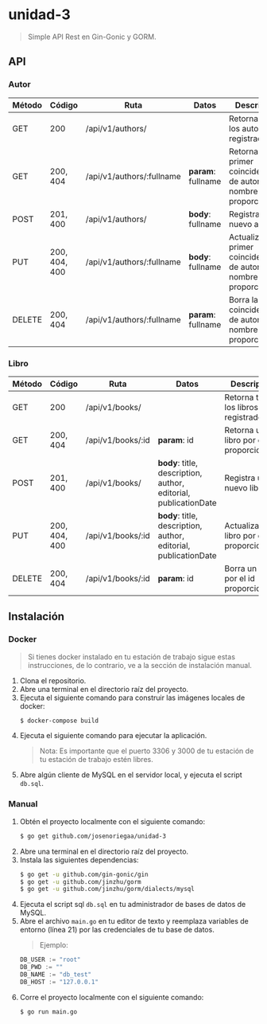 # unidad-3
> Simple API Rest en Gin-Gonic y GORM.

## API
### Autor
| Método | Código | Ruta | Datos | Description |
|--|--|--|--|--|
| GET | 200 | /api/v1/authors/ |  | Retorna todos los autores registrados |
| GET | 200, 404 | /api/v1/authors/:fullname | **param**: fullname | Retorna la primer coincidencia de autor con el nombre proporcionado. |
| POST | 201, 400 | /api/v1/authors/ | **body**: fullname | Registra un nuevo autor. |
| PUT | 200, 404, 400 | /api/v1/authors/:fullname | **body**: fullname | Actualiza la primer coincidencia de autor con el nombre proporcionado. |
| DELETE | 200, 404 | /api/v1/authors/:fullname | **param**: fullname | Borra la primer coincidencia de autor con el nombre proporcionado. |

### Libro
| Método | Código | Ruta | Datos | Description |
|--|--|--|--|--|
| GET | 200 | /api/v1/books/ |  | Retorna todos los libros registrados |
| GET | 200, 404 | /api/v1/books/:id | **param**: id | Retorna un libro por el id proporcionado. |
| POST | 201, 400 | /api/v1/books/ | **body**: title, description, author, editorial, publicationDate | Registra un nuevo libro. |
| PUT | 200, 404, 400 | /api/v1/books/:id | **body**: title, description, author, editorial, publicationDate | Actualiza un libro por el id proporcionado. |
| DELETE | 200, 404 | /api/v1/books/:id | **param**: id | Borra un libro por el id proporcionado. |

## Instalación
### Docker
> Si tienes docker instalado en tu estación de trabajo sigue estas instrucciones, de lo contrario, ve a la sección de instalación manual. 
1. Clona el repositorio.
2. Abre una terminal en el directorio raíz del proyecto.
3. Ejecuta el siguiente comando para construir las imágenes locales de docker:
    ```bash
    $ docker-compose build
    ```
4. Ejecuta el siguiente comando para ejecutar la aplicación.
    > Nota: Es importante que el puerto 3306 y 3000 de tu estación de tu estación de trabajo estén libres.
5. Abre algún cliente de MySQL en el servidor local, y ejecuta el script `db.sql`.

### Manual
1. Obtén el proyecto localmente con el siguiente comando:
    ```bash
    $ go get github.com/josenoriegaa/unidad-3
    ```
2. Abre una terminal en el directorio raíz del proyecto.
3. Instala las siguientes dependencias:
    ```bash
    $ go get -u github.com/gin-gonic/gin
    $ go get -u github.com/jinzhu/gorm
    $ go get -u github.com/jinzhu/gorm/dialects/mysql
    ```
4. Ejecuta el script sql `db.sql` en tu administrador de bases de datos de MySQL.
5. Abre el archivo `main.go` en tu editor de texto y reemplaza variables de entorno (línea 21) por las credenciales de tu base de datos.
    > Ejemplo:
    ```go
    DB_USER := "root"
    DB_PWD := ""
    DB_NAME := "db_test"
    DB_HOST := "127.0.0.1"
    ```
6. Corre el proyecto localmente con el siguiente comando:
    ```bash
    $ go run main.go
    ```
